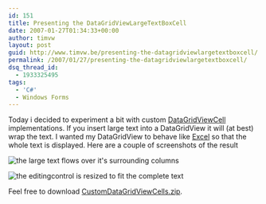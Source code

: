 ```yaml
---
id: 151
title: Presenting the DataGridViewLargeTextBoxCell
date: 2007-01-27T01:34:33+00:00
author: timvw
layout: post
guid: http://www.timvw.be/presenting-the-datagridviewlargetextboxcell/
permalink: /2007/01/27/presenting-the-datagridviewlargetextboxcell/
dsq_thread_id:
  - 1933325495
tags:
  - 'C#'
  - Windows Forms
---
```

Today i decided to experiment a bit with custom [DataGridViewCell](http://msdn2.microsoft.com/en-us/library/system.windows.forms.datagridviewcell.aspx) implementations. If you insert large text into a DataGridView it will (at best) wrap the text. I wanted my DataGridView to behave like [Excel](http://office.microsoft.com/excel/) so that the whole text is displayed. Here are a couple of screenshots of the result

![the large text flows over it's surrounding columns](http://www.timvw.be/wp-content/images/datagridviewlargetextboxcell-1.gif)
  
![the editingcontrol is resized to fit the complete text](http://www.timvw.be/wp-content/images/datagridviewlargetextboxcell-2.gif)

Feel free to download [CustomDataGridViewCells.zip](http://www.timvw.be/wp-content/code/csharp/CustomDataGridViewCells.zip).
